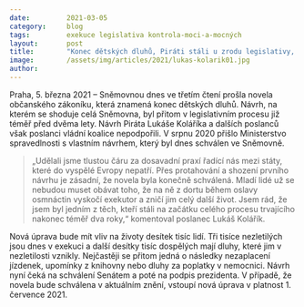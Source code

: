 ```yaml
---
date:         2021-03-05
category:     blog
tags:         exekuce legislativa kontrola-moci-a-mocných
layout:       post
title:        "Konec dětských dluhů, Piráti stáli u zrodu legislativy, která pomůže desítkám tisíc lidí"
image:        /assets/img/articles/2021/lukas-kolarik01.jpg
author:       
---
```





Praha, 5. března 2021 – Sněmovnou dnes ve třetím čtení prošla novela občanského zákoníku, která znamená konec dětských dluhů. Návrh, na kterém se shoduje celá Sněmovna, byl přitom v legislativním procesu již téměř před dvěma lety. Návrh Piráta Lukáše Koláříka a dalších poslanců však poslanci vládní koalice nepodpořili. V srpnu 2020 přišlo Ministerstvo spravedlnosti s vlastním návrhem, který byl dnes schválen ve Sněmovně.

> „Udělali jsme tlustou čáru za dosavadní praxí řadící nás mezi státy, které do vyspělé Evropy nepatří. Přes protahování a shození prvního návrhu je zásadní, že novela byla konečně schválená. Mladí lidé už se nebudou muset obávat toho, že na ně z dortu během oslavy osmnáctin vyskočí exekutor a zničí jim celý další život. Jsem rád, že jsem byl jedním z těch, kteří stáli na začátku celého procesu trvajícího nakonec téměř dva roky,“ komentoval poslanec Lukáš Kolářík.

Nová úprava bude mít vliv na životy desítek tisíc lidí. Tři tisíce nezletilých jsou dnes v exekuci a další desítky tisíc dospělých mají dluhy, které jim v nezletilosti vznikly. Nejčastěji se přitom jedná o následky nezaplacení jízdenek, upomínky z knihovny nebo dluhy za poplatky v nemocnici. Návrh nyní čeká na schválení Senátem a poté na podpis prezidenta. V případě, že novela bude schválena v aktuálním znění, vstoupí nová úprava v platnost 1. července 2021.
